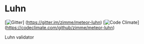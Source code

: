 # Luhn
[![Gitter](https://img.shields.io/badge/Gitter-Join_Chat-brightgreen.svg)]
(https://gitter.im/zimme/meteor-luhn)
[![Code Climate](https://img.shields.io/codeclimate/github/zimme/meteor-luhn.svg)]
(https://codeclimate.com/github/zimme/meteor-luhn)

Luhn validator
